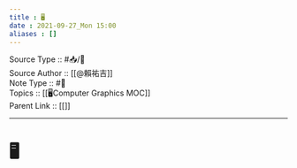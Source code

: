 ```yaml
---
title : 🖥️
date : 2021-09-27_Mon 15:00
aliases : []
---
```

Source Type :: #📥/📄 <br>
Source Author :: [[@賴祐吉]]<br>
Note Type :: #📝 <br>
Topics :: [[🖥️Computer Graphics MOC]]<br>
Parent Link :: [[]]<br>

---
# 🖥️

